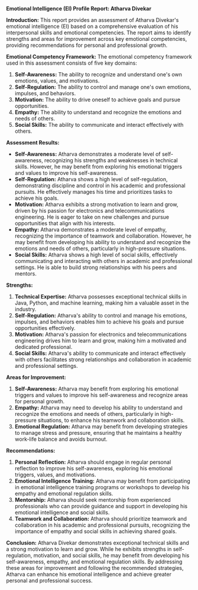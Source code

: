 **Emotional Intelligence (EI) Profile Report: Atharva Divekar**

**Introduction:**
This report provides an assessment of Atharva Divekar's emotional intelligence (EI) based on a comprehensive evaluation of his interpersonal skills and emotional competencies. The report aims to identify strengths and areas for improvement across key emotional competencies, providing recommendations for personal and professional growth.

**Emotional Competency Framework:**
The emotional competency framework used in this assessment consists of five key domains:

1. **Self-Awareness:** The ability to recognize and understand one's own emotions, values, and motivations.
2. **Self-Regulation:** The ability to control and manage one's own emotions, impulses, and behaviors.
3. **Motivation:** The ability to drive oneself to achieve goals and pursue opportunities.
4. **Empathy:** The ability to understand and recognize the emotions and needs of others.
5. **Social Skills:** The ability to communicate and interact effectively with others.

**Assessment Results:**

* **Self-Awareness:** Atharva demonstrates a moderate level of self-awareness, recognizing his strengths and weaknesses in technical skills. However, he may benefit from exploring his emotional triggers and values to improve his self-awareness.
* **Self-Regulation:** Atharva shows a high level of self-regulation, demonstrating discipline and control in his academic and professional pursuits. He effectively manages his time and prioritizes tasks to achieve his goals.
* **Motivation:** Atharva exhibits a strong motivation to learn and grow, driven by his passion for electronics and telecommunications engineering. He is eager to take on new challenges and pursue opportunities that align with his interests.
* **Empathy:** Atharva demonstrates a moderate level of empathy, recognizing the importance of teamwork and collaboration. However, he may benefit from developing his ability to understand and recognize the emotions and needs of others, particularly in high-pressure situations.
* **Social Skills:** Atharva shows a high level of social skills, effectively communicating and interacting with others in academic and professional settings. He is able to build strong relationships with his peers and mentors.

**Strengths:**

1. **Technical Expertise:** Atharva possesses exceptional technical skills in Java, Python, and machine learning, making him a valuable asset in the industry.
2. **Self-Regulation:** Atharva's ability to control and manage his emotions, impulses, and behaviors enables him to achieve his goals and pursue opportunities effectively.
3. **Motivation:** Atharva's passion for electronics and telecommunications engineering drives him to learn and grow, making him a motivated and dedicated professional.
4. **Social Skills:** Atharva's ability to communicate and interact effectively with others facilitates strong relationships and collaboration in academic and professional settings.

**Areas for Improvement:**

1. **Self-Awareness:** Atharva may benefit from exploring his emotional triggers and values to improve his self-awareness and recognize areas for personal growth.
2. **Empathy:** Atharva may need to develop his ability to understand and recognize the emotions and needs of others, particularly in high-pressure situations, to enhance his teamwork and collaboration skills.
3. **Emotional Regulation:** Atharva may benefit from developing strategies to manage stress and pressure, ensuring that he maintains a healthy work-life balance and avoids burnout.

**Recommendations:**

1. **Personal Reflection:** Atharva should engage in regular personal reflection to improve his self-awareness, exploring his emotional triggers, values, and motivations.
2. **Emotional Intelligence Training:** Atharva may benefit from participating in emotional intelligence training programs or workshops to develop his empathy and emotional regulation skills.
3. **Mentorship:** Atharva should seek mentorship from experienced professionals who can provide guidance and support in developing his emotional intelligence and social skills.
4. **Teamwork and Collaboration:** Atharva should prioritize teamwork and collaboration in his academic and professional pursuits, recognizing the importance of empathy and social skills in achieving shared goals.

**Conclusion:**
Atharva Divekar demonstrates exceptional technical skills and a strong motivation to learn and grow. While he exhibits strengths in self-regulation, motivation, and social skills, he may benefit from developing his self-awareness, empathy, and emotional regulation skills. By addressing these areas for improvement and following the recommended strategies, Atharva can enhance his emotional intelligence and achieve greater personal and professional success.